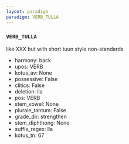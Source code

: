 ```yaml
---
layout: paradigm
paradigm: VERB_TULLA
---
```

### ` VERB_TULLA `

like XXX but with short tuun style non-standards
* harmony: back
* upos: VERB
* kotus_av: None
* possessive: False
* clitics: False
* deletion: lla
* pos: VERB
* stem_vowel: None
* plurale_tantum: False
* grade_dir: strengthen
* stem_diphthong: None
* suffix_regex: lla
* kotus_tn: 67
